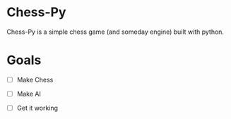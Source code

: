 
# Chess-Py
Chess-Py is a simple chess game (and someday engine) built with python.



# Goals
- [ ] Make Chess
- [ ] Make AI 
- [ ] Get it working 


